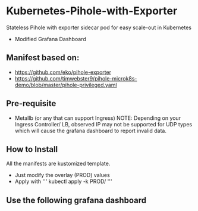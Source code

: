 # Kubernetes-Pihole-with-Exporter
Stateless Pihole with exporter sidecar pod for easy scale-out in Kubernetes
+ Modified Grafana Dashboard

## Manifest based on:
- https://github.com/eko/pihole-exporter
- https://github.com/timwebster9/pihole-microk8s-demo/blob/master/pihole-privileged.yaml

## Pre-requisite
- Metallb (or any that can support Ingress)
NOTE: Depending on your Ingress Controller/ LB, observed IP may not be supported for UDP types which will cause the grafana dashboard to report invalid data.

## How to Install
All the manifests are kustomized template.
- Just modify the overlay (PROD) values
- Apply with
'''
kubectl apply -k PROD/
'''

## Use the following grafana dashboard
